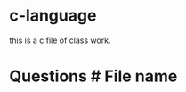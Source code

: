 # c-language
this is a c file of class work.
# Questions                                      # File name   




